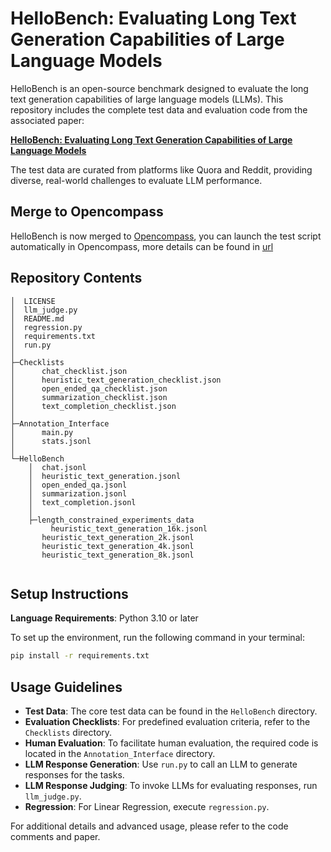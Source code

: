 # HelloBench: Evaluating Long Text Generation Capabilities of Large Language Models

HelloBench is an open-source benchmark designed to evaluate the long text generation capabilities of large language models (LLMs). This repository includes the complete test data and evaluation code from the associated paper:

**[HelloBench: Evaluating Long Text Generation Capabilities of Large Language Models](https://arxiv.org/abs/2409.16191)**

The test data are curated from platforms like Quora and Reddit, providing diverse, real-world challenges to evaluate LLM performance.

## Merge to Opencompass

HelloBench is now merged to [Opencompass](https://github.com/open-compass/opencompass), you can launch the test script automatically in Opencompass, more details can be found in [url](https://github.com/open-compass/opencompass/tree/main/opencompass/configs/datasets/subjective/hellobench)


## Repository Contents

```
│  LICENSE
│  llm_judge.py
│  README.md
│  regression.py
│  requirements.txt
│  run.py
│
├─Checklists
│      chat_checklist.json
│      heuristic_text_generation_checklist.json
│      open_ended_qa_checklist.json
│      summarization_checklist.json
│      text_completion_checklist.json
│
├─Annotation_Interface
│      main.py
│      stats.jsonl
│
└─HelloBench
    │  chat.jsonl
    │  heuristic_text_generation.jsonl
    │  open_ended_qa.jsonl
    │  summarization.jsonl
    │  text_completion.jsonl
    │
    ├─length_constrained_experiments_data
	     heuristic_text_generation_16k.jsonl
       heuristic_text_generation_2k.jsonl
       heuristic_text_generation_4k.jsonl
       heuristic_text_generation_8k.jsonl
 
```

## Setup Instructions

**Language Requirements**: Python 3.10 or later

To set up the environment, run the following command in your terminal:

```bash
pip install -r requirements.txt
```

## Usage Guidelines

- **Test Data**: The core test data can be found in the `HelloBench` directory.  
- **Evaluation Checklists**: For predefined evaluation criteria, refer to the `Checklists` directory.  
- **Human Evaluation**: To facilitate human evaluation, the required code is located in the `Annotation_Interface` directory.  
- **LLM Response Generation**: Use `run.py` to call an LLM to generate responses for the tasks.  
- **LLM Response Judging**: To invoke LLMs for evaluating responses, run `llm_judge.py`.  
- **Regression**: For Linear Regression, execute `regression.py`.

For additional details and advanced usage, please refer to the code comments and paper.
